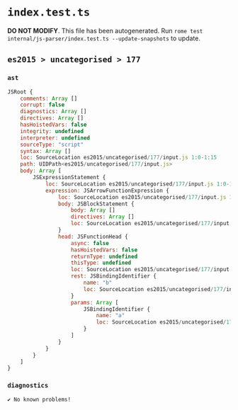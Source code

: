 # `index.test.ts`

**DO NOT MODIFY**. This file has been autogenerated. Run `rome test internal/js-parser/index.test.ts --update-snapshots` to update.

## `es2015 > uncategorised > 177`

### `ast`

```javascript
JSRoot {
	comments: Array []
	corrupt: false
	diagnostics: Array []
	directives: Array []
	hasHoistedVars: false
	integrity: undefined
	interpreter: undefined
	sourceType: "script"
	syntax: Array []
	loc: SourceLocation es2015/uncategorised/177/input.js 1:0-1:15
	path: UIDPath<es2015/uncategorised/177/input.js>
	body: Array [
		JSExpressionStatement {
			loc: SourceLocation es2015/uncategorised/177/input.js 1:0-1:15
			expression: JSArrowFunctionExpression {
				loc: SourceLocation es2015/uncategorised/177/input.js 1:0-1:15
				body: JSBlockStatement {
					body: Array []
					directives: Array []
					loc: SourceLocation es2015/uncategorised/177/input.js 1:13-1:15
				}
				head: JSFunctionHead {
					async: false
					hasHoistedVars: false
					returnType: undefined
					thisType: undefined
					loc: SourceLocation es2015/uncategorised/177/input.js 1:0-1:12
					rest: JSBindingIdentifier {
						name: "b"
						loc: SourceLocation es2015/uncategorised/177/input.js 1:7-1:8 (b)
					}
					params: Array [
						JSBindingIdentifier {
							name: "a"
							loc: SourceLocation es2015/uncategorised/177/input.js 1:1-1:2 (a)
						}
					]
				}
			}
		}
	]
}
```

### `diagnostics`

```
✔ No known problems!

```
